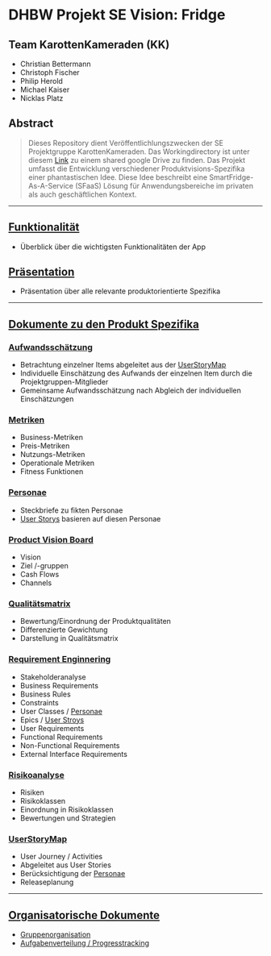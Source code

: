 # DHBW Projekt SE Vision: Fridge
## Team KarottenKameraden (KK)
* Christian Bettermann
* Christoph Fischer
* Philip Herold
* Michael Kaiser
* Nicklas Platz

## Abstract
> Dieses Repository dient Veröffentlichlungszwecken der SE Projektgruppe KarottenKameraden. Das Workingdirectory ist unter diesem [Link](https://drive.google.com/drive/folders/1BEV6ju40klrx6Xig3aPTrSnfzu5J7htP?usp=sharing) zu einem shared google Drive zu finden. Das Projekt umfasst die Entwicklung verschiedener Produktvisions-Spezifika einer phantastischen Idee. Diese Idee beschreibt eine SmartFridge-As-A-Service (SFaaS) Lösung für Anwendungsbereiche im privaten als auch geschäftlichen Kontext.
---
## [Funktionalität](./Funktionalität.docx)
* Überblick über die wichtigsten Funktionalitäten der App

## [Präsentation](./presentation.pptx)
* Präsentation über alle relevante produktorientierte Spezifika

---

## [Dokumente zu den Produkt Spezifika](./product)

### [Aufwandsschätzung](./product/Aufwandsschätzung.xlsx)
* Betrachtung einzelner Items abgeleitet aus der [UserStoryMap](./product/UserStoryMap.xlsx)
* Individuelle Einschätzung des Aufwands der einzelnen Item durch die Projektgruppen-Mitglieder
* Gemeinsame Aufwandsschätzung nach Abgleich der individuellen Einschätzungen

### [Metriken](./product/Metrics.docx)
* Business-Metriken
* Preis-Metriken
* Nutzungs-Metriken
* Operationale Metriken
* Fitness Funktionen

### [Personae](./product/Personae.xlsx)
* Steckbriefe zu fikten Personae
* [User Storys](./product/UserStoryMap.xlsx) basieren auf diesen Personae

### [Product Vision Board](./product/ProductVisionBoard.xlsx)
* Vision
* Ziel /-gruppen
* Cash Flows
* Channels

### [Qualitätsmatrix](./product/Qualitätsmatrix.xlsx)
* Bewertung/Einordnung der Produktqualitäten
* Differenzierte Gewichtung
* Darstellung in Qualitätsmatrix

### [Requirement Enginnering](./product/RequirementsEngineering.docx)
* Stakeholderanalyse
* Business Requirements
* Business Rules
* Constraints
* User Classes / [Personae](./product/Personae.xlsx)
* Epics / [User Stroys](./product/UserStoryMap.xlsx)
* User Requirements
* Functional Requirements
* Non-Functional Requirements
* External Interface Requirements

### [Risikoanalyse](./product/Risikoanalyse.xlsx)
* Risiken
* Risikoklassen
* Einordnung in Risikoklassen
* Bewertungen und Strategien

### [UserStoryMap](./product/UserStroyMap.xlsx)
* User Journey / Activities
* Abgeleitet aus User Stories
* Berücksichtigung der [Personae](./product/Personae.xlsx)
* Releaseplanung

---

## [Organisatorische Dokumente](./orga)

* [Gruppenorganisation](./orga/Vorgehensweise.docx)
* [Aufgabenverteilung / Progresstracking](./orga/ToDo.xlsx)

